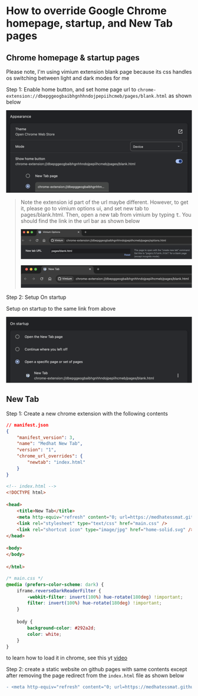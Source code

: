 # How to override Google Chrome homepage, startup, and New Tab pages

## Chrome homepage & startup pages

Please note, I'm using vimium extension blank page because its css handles os switching between light and dark modes for me

Step 1: Enable home button, and set home page url to
`chrome-extension://dbepggeogbaibhgnhhndojpepiihcmeb/pages/blank.html` as shown below

![Alt text](imgs/image.png)

> Note
> the extension id part of the url maybe different. However, to get it, please go to vimium options ui, and set new tab to pages/blank.html. Then, open a new tab from vimium by typing <kbd>t</kbd>. You should find the link in the url bar as shown below
> 
> ![Alt text](imgs/image-2.png)
> 
> ![Alt text](imgs/image-1.png)

Step 2: Setup On startup

Setup on startup to the same link from above

![Alt text](imgs/image-3.png)

## New Tab

Step 1: Create a new chrome extension with the following contents

``` json
// manifest.json
{
    "manifest_version": 3,
    "name": "Medhat New Tab",
    "version": "1",
    "chrome_url_overrides": {
        "newtab": "index.html"
    }
}
```

``` html
<!-- index.html -->
<!DOCTYPE html>

<head>
    <title>New Tab</title>
    <meta http-equiv="refresh" content="0; url=https://medhatessmat.github.io/my_home_page/" />
    <link rel="stylesheet" type="text/css" href="main.css" />
    <link rel="shortcut icon" type="image/jpg" href="home-solid.svg" />
</head>

<body>
</body>

</html>
```

``` css
/* main.css */
@media (prefers-color-scheme: dark) {
    iframe.reverseDarkReaderFilter {
        -webkit-filter: invert(100%) hue-rotate(180deg) !important;
        filter: invert(100%) hue-rotate(180deg) !important;
    }

    body {
        background-color: #292a2d;
        color: white;
    }
}
```

to learn how to load it in chrome, see this yt [video](https://www.youtube.com/watch?v=vNb3P5KIxXw)

Step 2: create a static website on github pages with same contents except after removing the page redirect from the `index.html` file as shown below

``` diff
- <meta http-equiv="refresh" content="0; url=https://medhatessmat.github.io/my_home_page/" />
```